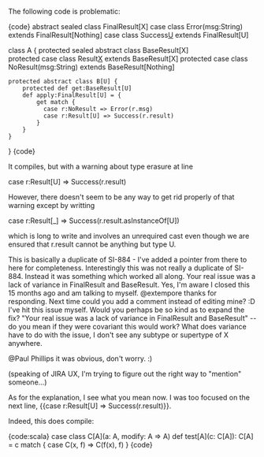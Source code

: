 The following code is problematic:

{code}
abstract sealed class FinalResult[X]
case class Error(msg:String) extends FinalResult[Nothing]
case class Success[U](value:U) extends FinalResult[U]

class A {
    protected sealed abstract class BaseResult[X]    
    protected case class Result[X](result:X) extends BaseResult[X]
    protected case class NoResult(msg:String) extends BaseResult[Nothing]
        
    protected abstract class B[U] {              
        protected def get:BaseResult[U]
        def apply:FinalResult[U] = {
            get match {
              case r:NoResult => Error(r.msg)
              case r:Result[U] => Success(r.result)
            }
        }
    }
}
{code}

It compiles, but with a warning about type erasure at line

case r:Result[U] => Success(r.result)

However, there doesn't seem to be any way to get rid properly of that warning except by writting

case r:Result[_] => Success(r.result.asInstanceOf[U])

which is long to write and involves an unrequired cast even though we are ensured that r.result cannot be anything but type U.


This is basically a duplicate of SI-884 - I've added a pointer from there to here for completeness.
Interestingly this was not really a duplicate of SI-884.  Instead it was something which worked all along.  Your real issue was a lack of variance in FinalResult and BaseResult.  Yes, I'm aware I closed this 15 months ago and am talking to myself.
@extempore thanks for responding. Next time could you add a comment instead of editing mine? :D
I've hit this issue myself. Would you perhaps be so kind as to expand the fix? "Your real issue was a lack of variance in FinalResult and BaseResult" -- do you mean if they were covariant this would work? What does variance have to do with the issue, I don't see any subtype or supertype of X anywhere.

@Paul Phillips it was obvious, don't worry. :)

(speaking of JIRA UX, I'm trying to figure out the right way to "mention" someone...)

As for the explanation, I see what you mean now. I was too focused on the next line, {{case r:Result[U] => Success(r.result)}}.

Indeed, this does compile:

{code:scala}
case class C[A](a: A, modify: A => A)
def test[A](c: C[A]): C[A] = c match { case C(x, f) => C(f(x), f) } 
{code}
